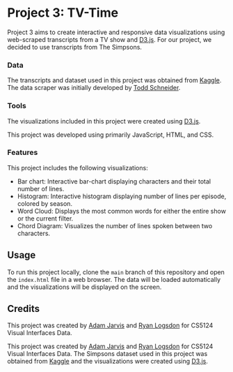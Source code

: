 # Project 3: TV-Time

Project 3 aims to create interactive and responsive data visualizations using web-scraped transcripts from a TV show and [D3.js](https://d3js.org/). For our project, we decided to use transcripts from The Simpsons.

### Data

The transcripts and dataset used in this project was obtained from [Kaggle](https://www.kaggle.com/datasets/prashant111/the-simpsons-dataset?resource=download). The data scraper was initially developed by [Todd Schneider](https://github.com/toddwschneider/flim-springfield).

### Tools

The visualizations included in this project were created using [D3.js](https://d3js.org/).

This project was developed using primarily JavaScript, HTML, and CSS.

### Features

This project includes the following visualizations:

- Bar chart: Interactive bar-chart displaying characters and their total number of lines.
- Histogram: Interactive histogram displaying number of lines per episode, colored by season.
- Word Cloud: Displays the most common words for either the entire show or the current filter.
- Chord Diagram: Visualizes the number of lines spoken between two characters.

## Usage

To run this project locally, clone the `main` branch of this repository and open the `index.html` file in a web browser. The data will be loaded automatically and the visualizations will be displayed on the screen.

## Credits

This project was created by [Adam Jarvis](https://github.com/jarvisar) and [Ryan Logsdon](https://github.com/rlogsdon7) for CS5124 Visual Interfaces Data. 

This project was created by [Adam Jarvis](https://github.com/jarvisar) and [Ryan Logsdon](https://github.com/rlogsdon7) for CS5124 Visual Interfaces Data. The Simpsons dataset used in this project was obtained from [Kaggle](https://www.kaggle.com/datasets/prashant111/the-simpsons-dataset?resource=download/) and the visualizations were created using [D3.js](https://d3js.org/).
